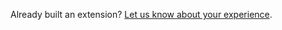 Already built an extension? [Let us know about your experience](https://docs.google.com/forms/d/e/1FAIpQLSenjK8KiBiOrwCpq06u_iVEZGv4tfTEpfmY_cQDmsqJrHL9Gw/viewform).